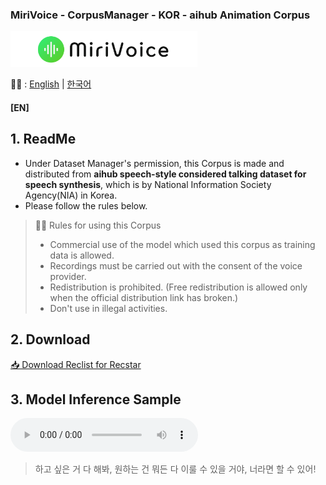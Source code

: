 ### MiriVoice - CorpusManager - KOR - aihub Animation Corpus
<img src="..\..\..\Misc\title.png" height="57"/>

📜🧐 :
[English](README.md) | [한국어](README-ko.md)
#### [EN]

## 1. ReadMe
- Under Dataset Manager's permission, this Corpus is made and distributed from **aihub speech-style considered talking dataset for speech synthesis**, which is by National Information Society Agency(NIA) in Korea.
- Please follow the rules below.

> 👨‍⚖️ Rules for using this Corpus
> - Commercial use of the model which used this corpus as training data is allowed.
> - Recordings must be carried out with the consent of the voice provider.
> - Redistribution is prohibited. (Free redistribution is allowed only when the official distribution link has broken.)
> - Don't use in illegal activities.

## 2. Download
[📥 Download Reclist for Recstar](https://github.com/EX3exp/MiriVoiceSupport-CorpusManager/releases/latest/download/KOR-AA_reclist_for_recstar.zip)

## 3. Model Inference Sample

<audio src="Misc\sample_miri.wav" controls preload></audio>

> 하고 싶은 거 다 해봐, 원하는 건 뭐든 다 이룰 수 있을 거야, 너라면 할 수 있어!

